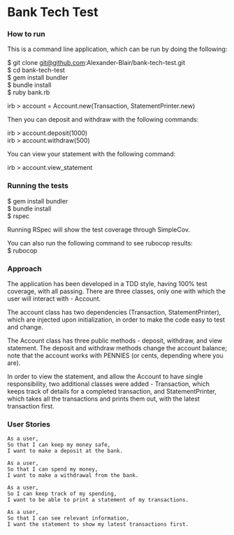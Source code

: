 # Bank Tech Test

### How to run

This is a command line application, which can be run by doing the following:

$ git clone git@github.com:Alexander-Blair/bank-tech-test.git  
$ cd bank-tech-test  
$ gem install bundler  
$ bundle install  
$ ruby bank.rb  

irb \> account = Account.new(Transaction, StatementPrinter.new)  

Then you can deposit and withdraw with the following commands:

irb \> account.deposit(1000)  
irb \> account.withdraw(500)  

You can view your statement with the following command:

irb \> account.view_statement  

### Running the tests

$ gem install bundler  
$ bundle install  
$ rspec  

Running RSpec will show the test coverage through SimpleCov.

You can also run the following command to see rubocop results:  
$ rubocop

### Approach

The application has been developed in a TDD style, having 100% test coverage, with all passing. There are three classes, only one with which the user will interact with - Account.

The account class has two dependencies (Transaction, StatementPrinter), which are injected upon initialization, in order to make the code easy to test and change.

The Account class has three public methods - deposit, withdraw, and view statement. The deposit and withdraw methods change the account balance; note that the account works with PENNIES (or cents, depending where you are).

In order to view the statement, and allow the Account to have single responsibility, two additional classes were added - Transaction, which keeps track of details for a completed transaction, and StatementPrinter, which takes all the transactions and prints them out, with the latest transaction first.

### User Stories
```
As a user,
So that I can keep my money safe,  
I want to make a deposit at the bank.
```

```
As a user,  
So that I can spend my money,
I want to make a withdrawal from the bank.
```

```
As a user,  
So I can keep track of my spending,  
I want to be able to print a statement of my transactions.
```

```
As a user,  
So that I can see relevant information,
I want the statement to show my latest transactions first.
```
